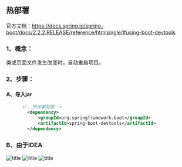 ## 热部署
官方文档：https://docs.spring.io/spring-boot/docs/2.2.2.RELEASE/reference/htmlsingle/#using-boot-devtools
### 1、概念：
类或页面文件发生改变时，自动重启项目。
### 2、步骤：
#### A、导入jar
```xml
      <!--热部署配置-->
        <dependency>
            <groupId>org.springframework.boot</groupId>
            <artifactId>spring-boot-devtools</artifactId>
        </dependency>
```
### B、由于IDEA

![title](https://i.loli.net/2020/01/03/r1sTvknP2wUgl4N.png)
![title](https://i.loli.net/2020/01/03/mGJi5o7OTDnIhZL.png)
![title](https://i.loli.net/2020/01/03/jDEk4GHTUqx5ncB.png)